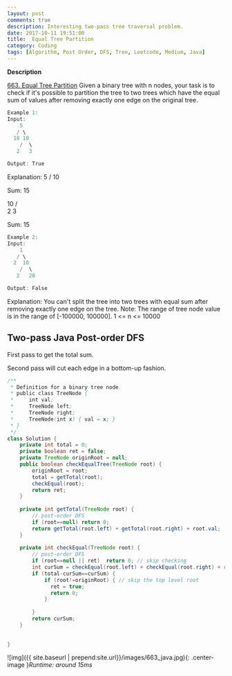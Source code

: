 ```yaml
---
layout: post
comments: true
description: Interesting two-pass tree traversal problem.
date: 2017-10-11 19:51:00
title:  Equal Tree Partition
category: Coding
tags: [Algorithm, Post Order, DFS, Tree, Leetcode, Medium, Java]
---
```


**Description**

[663. Equal Tree Partition](https://leetcode.com/problems/equal-tree-partition/description/)
Given a binary tree with n nodes, your task is to check if it's possible to partition the tree to two trees which have the equal sum of values after removing exactly one edge on the original tree.
```java
Example 1:
Input:     
    5
   / \
  10 10
    /  \
   2   3

Output: True
```
Explanation: 
    5
   / 
  10
      
Sum: 15

   10
  /  \
 2    3

Sum: 15
```java
Example 2:
Input:     
    1
   / \
  2  10
    /  \
   2   20

Output: False
```
Explanation: You can't split the tree into two trees with equal sum after removing exactly one edge on the tree.
Note:
The range of tree node value is in the range of [-100000, 100000].
1 <= n <= 10000

## Two-pass Java Post-order DFS
First pass to get the total sum.

Second pass will cut each edge in a bottom-up fashion.

```java
/**
 * Definition for a binary tree node.
 * public class TreeNode {
 *     int val;
 *     TreeNode left;
 *     TreeNode right;
 *     TreeNode(int x) { val = x; }
 * }
 */
class Solution {
    private int total = 0;
    private boolean ret = false;
    private TreeNode originRoot = null;
    public boolean checkEqualTree(TreeNode root) {
        originRoot = root;
        total = getTotal(root);
        checkEqual(root);
        return ret;
    }
    
    private int getTotal(TreeNode root) {
        // post-order DFS
        if (root==null) return 0;
        return getTotal(root.left) + getTotal(root.right) + root.val;
    }
    
    private int checkEqual(TreeNode root) {
        // post-order DFS
        if (root==null || ret)  return 0; // skip checking
        int curSum = checkEqual(root.left) + checkEqual(root.right) + root.val;
        if (total-curSum==curSum) {
            if (root!=originRoot) { // skip the top level root
              ret = true;
              return 0;  
            }
            
        }
        return curSum;
    }
    
    
}
```

![img]({{ site.baseurl | prepend:site.url}}/images/663_java.jpg){: .center-image }*Runtime: around 15ms*
